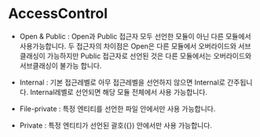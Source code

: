 # AccessControl 

* Open & Public : Open과 Public 접근자 모두 선언한 모듈이 아닌 다른 모듈에서 사용가능합니다. 두 접근자의 차이점은 Open은 다른 모듈에서 오버라이드와 서브클래싱이 가능하지만 Public 접근자로 선언된 것은 다른 모듈에서는 오버라이드와 서브클래싱이 불가능 합니다.

* Internal : 기본 접근레벨로 아무 접근레벨을 선언하지 않으면 Internal로 간주됩니다. Internal레벨로 선언되면 해당 모듈 전체에서 사용 가능합니다.

* File-private : 특정 엔티티를 선언한 파일 안에서만 사용 가능합니다.

* Private : 특정 엔티티가 선언된 괄호({}) 안에서만 사용 가능합니다.
